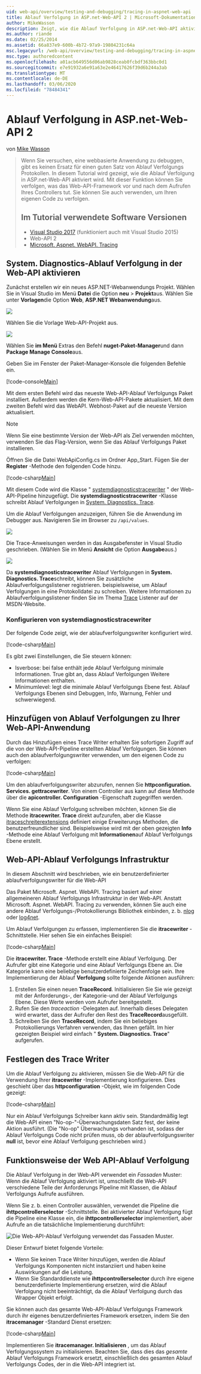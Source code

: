 ```yaml
---
uid: web-api/overview/testing-and-debugging/tracing-in-aspnet-web-api
title: Ablauf Verfolgung in ASP.net-Web-API 2 | Microsoft-Dokumentation
author: MikeWasson
description: Zeigt, wie die Ablauf Verfolgung in ASP.net-Web-API aktiviert wird.
ms.author: riande
ms.date: 02/25/2014
ms.assetid: 66a837e9-600b-4b72-97a9-19804231c64a
msc.legacyurl: /web-api/overview/testing-and-debugging/tracing-in-aspnet-web-api
msc.type: authoredcontent
ms.openlocfilehash: a01acb649556d06ab9828ceab0fcbdf363bbc0d1
ms.sourcegitcommit: e7e91932a6e91a63e2e46417626f39d6b244a3ab
ms.translationtype: MT
ms.contentlocale: de-DE
ms.lasthandoff: 03/06/2020
ms.locfileid: "78484341"
---
```

# <a name="tracing-in-aspnet-web-api-2"></a>Ablauf Verfolgung in ASP.net-Web-API 2

von [Mike Wasson](https://github.com/MikeWasson)

> Wenn Sie versuchen, eine webbasierte Anwendung zu debuggen, gibt es keinen Ersatz für einen guten Satz von Ablauf Verfolgungs Protokollen. In diesem Tutorial wird gezeigt, wie die Ablauf Verfolgung in ASP.net-Web-API aktiviert wird. Mit dieser Funktion können Sie verfolgen, was das Web-API-Framework vor und nach dem Aufrufen Ihres Controllers tut. Sie können Sie auch verwenden, um Ihren eigenen Code zu verfolgen.
>
> ## <a name="software-versions-used-in-the-tutorial"></a>Im Tutorial verwendete Software Versionen
>
> - [Visual Studio 2017](https://visualstudio.microsoft.com/downloads/?utm_medium=microsoft&utm_source=docs.microsoft.com&utm_campaign=button+cta&utm_content=download+vs2017) (funktioniert auch mit Visual Studio 2015)
> - Web-API 2
> - [Microsoft. Aspnet. WebAPI. Tracing](http://www.nuget.org/packages/Microsoft.AspNet.WebApi.Tracing)

## <a name="enable-systemdiagnostics-tracing-in-web-api"></a>System. Diagnostics-Ablauf Verfolgung in der Web-API aktivieren

Zunächst erstellen wir ein neues ASP.NET-Webanwendungs Projekt. Wählen Sie in Visual Studio im Menü **Datei** die Option **neu** > **Projekt**aus. Wählen Sie unter **Vorlagen**die Option **Web**, **ASP.NET Webanwendung**aus.

[![](tracing-in-aspnet-web-api/_static/image2.png)](tracing-in-aspnet-web-api/_static/image1.png)

Wählen Sie die Vorlage Web-API-Projekt aus.

[![](tracing-in-aspnet-web-api/_static/image4.png)](tracing-in-aspnet-web-api/_static/image3.png)

Wählen Sie **im Menü** Extras den Befehl **nuget-Paket-Manager**und dann **Package Manage Console**aus.

Geben Sie im Fenster der Paket-Manager-Konsole die folgenden Befehle ein.

[!code-console[Main](tracing-in-aspnet-web-api/samples/sample1.cmd)]

Mit dem ersten Befehl wird das neueste Web-API-Ablauf Verfolgungs Paket installiert. Außerdem werden die Kern-Web-API-Pakete aktualisiert. Mit dem zweiten Befehl wird das WebAPI. Webhost-Paket auf die neueste Version aktualisiert.

> [!NOTE]
> Wenn Sie eine bestimmte Version der Web-API als Ziel verwenden möchten, verwenden Sie das Flag-Version, wenn Sie das Ablauf Verfolgungs Paket installieren.

Öffnen Sie die Datei WebApiConfig.cs im Ordner App\_Start. Fügen Sie der **Register** -Methode den folgenden Code hinzu.

[!code-csharp[Main](tracing-in-aspnet-web-api/samples/sample2.cs?highlight=6)]

Mit diesem Code wird die Klasse " [systemdiagnosticstracewriter](https://msdn.microsoft.com/library/system.web.http.tracing.systemdiagnosticstracewriter.aspx) " der Web-API-Pipeline hinzugefügt. Die **systemdiagnosticstracewriter** -Klasse schreibt Ablauf Verfolgungen in [System. Diagnostics. Trace](https://msdn.microsoft.com/library/system.diagnostics.trace).

Um die Ablauf Verfolgungen anzuzeigen, führen Sie die Anwendung im Debugger aus. Navigieren Sie im Browser zu `/api/values`.

![](tracing-in-aspnet-web-api/_static/image5.png)

Die Trace-Anweisungen werden in das Ausgabefenster in Visual Studio geschrieben. (Wählen Sie im Menü **Ansicht** die Option **Ausgabe**aus.)

[![](tracing-in-aspnet-web-api/_static/image7.png)](tracing-in-aspnet-web-api/_static/image6.png)

Da **systemdiagnosticstracewriter** Ablauf Verfolgungen in **System. Diagnostics. Trace**schreibt, können Sie zusätzliche Ablaufverfolgungslistener registrieren. beispielsweise, um Ablauf Verfolgungen in eine Protokolldatei zu schreiben. Weitere Informationen zu Ablaufverfolgungslistener finden Sie im Thema [Trace](https://msdn.microsoft.com/library/4y5y10s7.aspx) Listener auf der MSDN-Website.

### <a name="configuring-systemdiagnosticstracewriter"></a>Konfigurieren von systemdiagnosticstracewriter

Der folgende Code zeigt, wie der ablaufverfolgungswriter konfiguriert wird.

[!code-csharp[Main](tracing-in-aspnet-web-api/samples/sample3.cs)]

Es gibt zwei Einstellungen, die Sie steuern können:

- Isverbose: bei false enthält jede Ablauf Verfolgung minimale Informationen. True gibt an, dass Ablauf Verfolgungen Weitere Informationen enthalten.
- Minimumlevel: legt die minimale Ablauf Verfolgungs Ebene fest. Ablauf Verfolgungs Ebenen sind Debuggen, Info, Warnung, Fehler und schwerwiegend.

## <a name="adding-traces-to-your-web-api-application"></a>Hinzufügen von Ablauf Verfolgungen zu Ihrer Web-API-Anwendung

Durch das Hinzufügen eines Trace Writer erhalten Sie sofortigen Zugriff auf die von der Web-API-Pipeline erstellten Ablauf Verfolgungen. Sie können auch den ablaufverfolgungswriter verwenden, um den eigenen Code zu verfolgen:

[!code-csharp[Main](tracing-in-aspnet-web-api/samples/sample4.cs)]

Um den ablaufverfolgungswriter abzurufen, nennen Sie **httpconfiguration. Services. gettracewriter**. Von einem Controller aus kann auf diese Methode über die **apicontroller. Configuration** -Eigenschaft zugegriffen werden.

Wenn Sie eine Ablauf Verfolgung schreiben möchten, können Sie die Methode **itracewriter. Trace** direkt aufzurufen, aber die Klasse [itraceschreiterextensions](https://msdn.microsoft.com/library/system.web.http.tracing.itracewriterextensions.aspx) definiert einige Erweiterungs Methoden, die benutzerfreundlicher sind. Beispielsweise wird mit der oben gezeigten **Info** -Methode eine Ablauf Verfolgung mit **Informationen**auf Ablauf Verfolgungs Ebene erstellt.

## <a name="web-api-tracing-infrastructure"></a>Web-API-Ablauf Verfolgungs Infrastruktur

In diesem Abschnitt wird beschrieben, wie ein benutzerdefinierter ablaufverfolgungswriter für die Web-API

Das Paket Microsoft. Aspnet. WebAPI. Tracing basiert auf einer allgemeineren Ablauf Verfolgungs Infrastruktur in der Web-API. Anstatt Microsoft. Aspnet. WebAPI. Tracing zu verwenden, können Sie auch eine andere Ablauf Verfolgungs-/Protokollierungs Bibliothek einbinden, z. b. [nlog](http://nlog-project.org/) oder [log4net](http://logging.apache.org/log4net/).

Um Ablauf Verfolgungen zu erfassen, implementieren Sie die **itracewriter** -Schnittstelle. Hier sehen Sie ein einfaches Beispiel:

[!code-csharp[Main](tracing-in-aspnet-web-api/samples/sample5.cs)]

Die **itracewriter. Trace** -Methode erstellt eine Ablauf Verfolgung. Der Aufrufer gibt eine Kategorie und eine Ablauf Verfolgungs Ebene an. Die Kategorie kann eine beliebige benutzerdefinierte Zeichenfolge sein. Ihre Implementierung der Ablauf **Verfolgung** sollte folgende Aktionen ausführen:

1. Erstellen Sie einen neuen **TraceRecord**. Initialisieren Sie Sie wie gezeigt mit der Anforderungs-, der Kategorie-und der Ablauf Verfolgungs Ebene. Diese Werte werden vom Aufrufer bereitgestellt.
2. Rufen Sie den *traceaction* -Delegaten auf. Innerhalb dieses Delegaten wird erwartet, dass der Aufrufer den Rest des **TraceRecord**ausgefüllt.
3. Schreiben Sie den **TraceRecord**, indem Sie ein beliebiges Protokollierungs Verfahren verwenden, das Ihnen gefällt. Im hier gezeigten Beispiel wird einfach " **System. Diagnostics. Trace**" aufgerufen.

## <a name="setting-the-trace-writer"></a>Festlegen des Trace Writer

Um die Ablauf Verfolgung zu aktivieren, müssen Sie die Web-API für die Verwendung Ihrer **itracewriter** -Implementierung konfigurieren. Dies geschieht über das **httpconfiguration** -Objekt, wie im folgenden Code gezeigt:

[!code-csharp[Main](tracing-in-aspnet-web-api/samples/sample6.cs)]

Nur ein Ablauf Verfolgungs Schreiber kann aktiv sein. Standardmäßig legt die Web-API einen &quot;No-op-&quot;-Überwachungsdaten Satz fest, der keine Aktion ausführt. (Die &quot;No-op&quot; Überwachungs vorhanden ist, sodass der Ablauf Verfolgungs Code nicht prüfen muss, ob der ablaufverfolgungswriter **null** ist, bevor eine Ablauf Verfolgung geschrieben wird.)

## <a name="how-web-api-tracing-works"></a>Funktionsweise der Web API-Ablauf Verfolgung

Die Ablauf Verfolgung in der Web-API verwendet ein *Fassaden* Muster: Wenn die Ablauf Verfolgung aktiviert ist, umschließt die Web-API verschiedene Teile der Anforderungs Pipeline mit Klassen, die Ablauf Verfolgungs Aufrufe ausführen.

Wenn Sie z. b. einen Controller auswählen, verwendet die Pipeline die **ihttpcontrollerselector** -Schnittstelle. Bei aktivierter Ablauf Verfolgung fügt die Pipeline eine Klasse ein, die **ihttpcontrollerselector** implementiert, aber Aufrufe an die tatsächliche Implementierung durchführt:

![Die Web-API-Ablauf Verfolgung verwendet das Fassaden Muster.](tracing-in-aspnet-web-api/_static/image8.png)

Dieser Entwurf bietet folgende Vorteile:

- Wenn Sie keinen Trace Writer hinzufügen, werden die Ablauf Verfolgungs Komponenten nicht instanziiert und haben keine Auswirkungen auf die Leistung.
- Wenn Sie Standarddienste wie **ihttpcontrollerselector** durch ihre eigene benutzerdefinierte Implementierung ersetzen, wird die Ablauf Verfolgung nicht beeinträchtigt, da die Ablauf Verfolgung durch das Wrapper Objekt erfolgt.

Sie können auch das gesamte Web-API-Ablauf Verfolgungs Framework durch ihr eigenes benutzerdefiniertes Framework ersetzen, indem Sie den **itracemanager** -Standard Dienst ersetzen:

[!code-csharp[Main](tracing-in-aspnet-web-api/samples/sample7.cs)]

Implementieren Sie **itracemanager. Initialisieren** , um das Ablauf Verfolgungssystem zu initialisieren. Beachten Sie, dass dies das *gesamte* Ablauf Verfolgungs Framework ersetzt, einschließlich des gesamten Ablauf Verfolgungs Codes, der in die Web-API integriert ist.
